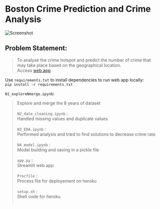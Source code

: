 
# Boston Crime Prediction and Crime Analysis
![Screenshot](https://phcrestoration.com/wp-content/uploads/2021/08/93708404_s.jpeg)<br />
## Problem Statement: <br />
>To analyse the crime hotspot and predict the number of crime that may take place  based on the geographical location. <br />
Access [web app](http://boston-crime.herokuapp.com/)<br />

Use `requirements.txt` to install dependencies to run web app locally: <br />
`pip install -r requirements.txt`<br />

`N1_exploreNmerge.ipynb`: <br />
>Explore and merge the 8 years of dataset <br /><br />
`N2_data_cleaning.ipynb` :<br />
>Handled missing values and duplicate values <br /><br />
`N3_EDA.ipynb` :<br />
>Performed analysis and tried to find solutions to decrease crime rate<br /><br />
`N4_model.ipynb` :<br />
>Model building and saving in a pickle file<br /><br />
`app.py` :<br />
>Streamlit web app<br /><br />
`Procfile` :<br />
>Process file for deployement on heroku <br /><br />
`setup.sh` :<br />
>Shell code for heroku <br /><br />
